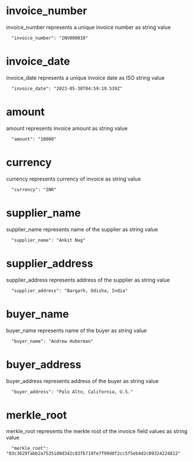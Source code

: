 # invoice_number

invoice_number represents a unique invoice number as string value

```
  "invoice_number": "INV000810"
```

# invoice_date

invoice_date represents a unique invoice date as ISO string value

```
  "invoice_date": "2023-05-30T04:59:19.539Z"
```

# amount

amount represents invoice amount as string value

```
  "amount": "10000"
```

# currency

currency represents currency of invoice as string value

```
  "currency": "INR"
```

# supplier_name

supplier_name represents name of the supplier as string value

```
  "supplier_name": "Ankit Nag"
```

# supplier_address

supplier_address represents address of the supplier as string value

```
  "supplier_address": "Bargarh, Odisha, India"
```

# buyer_name

buyer_name represents name of the buyer as string value

```
  "buyer_name": "Andrew Huberman"
```

# buyer_address

buyer_address represents address of the buyer as string value

```
  "buyer_address": "Palo Alto, California, U.S."
```

# merkle_root

merkle_root represents the merkle root of the invoice field values as string value

```
  "merkle_root": "03c3629fabb2a75351d0d342c83fb719fe7f99d0f2cc5f5eb4d2c09324224812"
```
